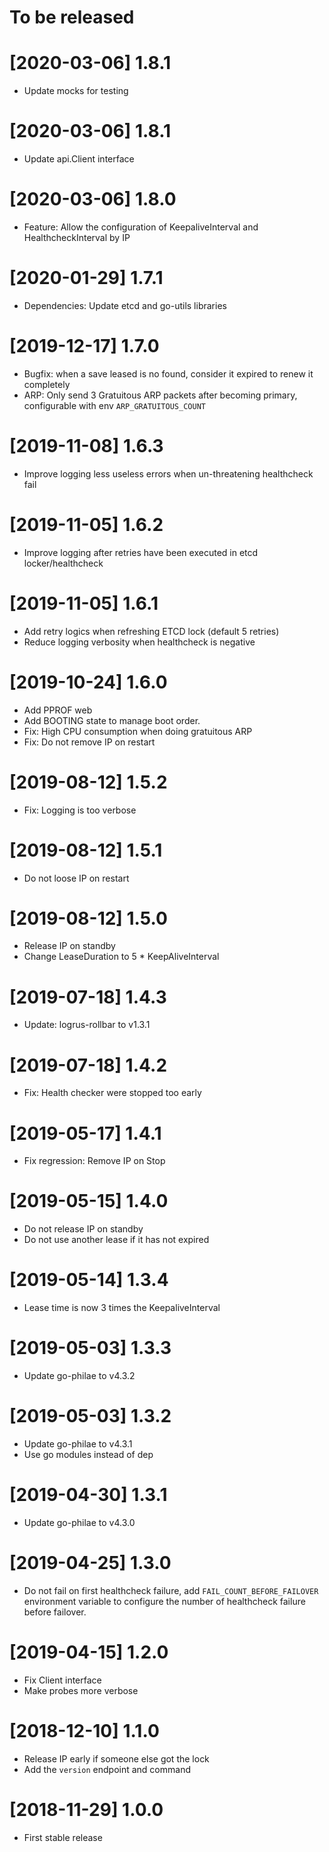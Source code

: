# To be released

# [2020-03-06] 1.8.1

* Update mocks for testing

# [2020-03-06] 1.8.1

* Update api.Client interface

# [2020-03-06] 1.8.0

* Feature: Allow the configuration of KeepaliveInterval and HealthcheckInterval by IP

# [2020-01-29] 1.7.1

* Dependencies: Update etcd and go-utils libraries

# [2019-12-17] 1.7.0

* Bugfix: when a save leased is no found, consider it expired to renew it completely
* ARP: Only send 3 Gratuitous ARP packets after becoming primary, configurable with env `ARP_GRATUITOUS_COUNT`

# [2019-11-08] 1.6.3

* Improve logging less useless errors when un-threatening healthcheck fail

# [2019-11-05] 1.6.2

* Improve logging after retries have been executed in etcd locker/healthcheck

# [2019-11-05] 1.6.1

* Add retry logics when refreshing ETCD lock (default 5 retries)
* Reduce logging verbosity when healthcheck is negative

# [2019-10-24] 1.6.0

* Add PPROF web
* Add BOOTING state to manage boot order.
* Fix: High CPU consumption when doing gratuitous ARP
* Fix: Do not remove IP on restart

# [2019-08-12] 1.5.2

* Fix: Logging is too verbose

# [2019-08-12] 1.5.1

* Do not loose IP on restart

# [2019-08-12] 1.5.0

* Release IP on standby
* Change LeaseDuration to 5 * KeepAliveInterval

# [2019-07-18] 1.4.3

* Update: logrus-rollbar to v1.3.1

# [2019-07-18] 1.4.2

* Fix: Health checker were stopped too early

# [2019-05-17] 1.4.1

* Fix regression: Remove IP on Stop

# [2019-05-15] 1.4.0

* Do not release IP on standby
* Do not use another lease if it has not expired

# [2019-05-14] 1.3.4

* Lease time is now 3 times the KeepaliveInterval

# [2019-05-03] 1.3.3

* Update go-philae to v4.3.2

# [2019-05-03] 1.3.2

* Update go-philae to v4.3.1
* Use go modules instead of dep

# [2019-04-30] 1.3.1

* Update go-philae to v4.3.0

# [2019-04-25] 1.3.0

* Do not fail on first healthcheck failure, add `FAIL_COUNT_BEFORE_FAILOVER`
  environment variable to configure the number of healthcheck failure before
  failover.

# [2019-04-15] 1.2.0

* Fix Client interface
* Make probes more verbose

# [2018-12-10] 1.1.0

* Release IP early if someone else got the lock
* Add the `version` endpoint and command

# [2018-11-29] 1.0.0

* First stable release
